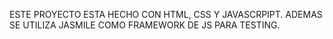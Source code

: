ESTE PROYECTO ESTA HECHO CON HTML, CSS Y JAVASCRPIPT.
ADEMAS SE UTILIZA JASMILE COMO FRAMEWORK DE JS PARA TESTING.
